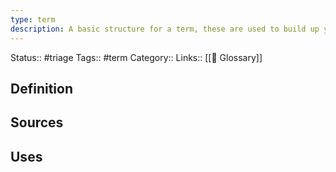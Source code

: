 ```yaml
---
type: term
description: A basic structure for a term, these are used to build up your glossary of terms across the knowledge base
---
```

Status:: #triage 
Tags:: #term 
Category:: <!-- Add a term catergory for the glossary -->
Links:: [[📇 Glossary]]

## Definition
<!-- Enter the definition of the term here, such as a dictionary definition or your own. A term can be anything from a concept, a product or a method -->

## Sources
<!-- Link any sources related to the term -->

## Uses
<!-- Provide some example uses of the term, or where it may be used -->